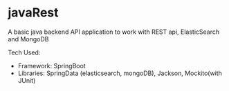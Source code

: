 # javaRest
A basic java backend API application to work with REST api, ElasticSearch and MongoDB

Tech Used:
- Framework: SpringBoot
- Libraries: SpringData (elasticsearch, mongoDB), Jackson, Mockito(with JUnit)

